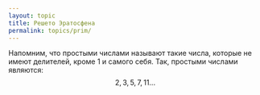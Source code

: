 ```yaml
---
layout: topic
title: Решето Эратосфена
permalink: topics/prim/
---
```

Напомним, что простыми числами называют такие числа, которые не имеют делителей, кроме 1 и самого себя. Так, простыми числами являются:
$$ 2,3,5,7,11... $$
